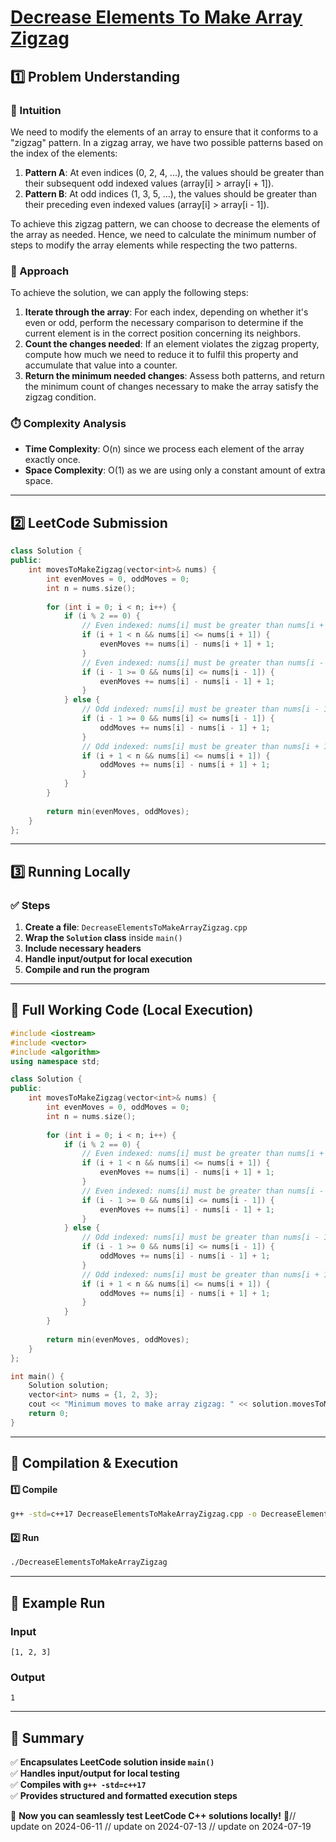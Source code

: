 # **[Decrease Elements To Make Array Zigzag](https://leetcode.com/problems/decrease-elements-to-make-array-zigzag/description/)**  

## **1️⃣ Problem Understanding**  
### **📌 Intuition**  
We need to modify the elements of an array to ensure that it conforms to a "zigzag" pattern. In a zigzag array, we have two possible patterns based on the index of the elements:

1. **Pattern A**: At even indices (0, 2, 4, ...), the values should be greater than their subsequent odd indexed values (array[i] > array[i + 1]).
2. **Pattern B**: At odd indices (1, 3, 5, ...), the values should be greater than their preceding even indexed values (array[i] > array[i - 1]).

To achieve this zigzag pattern, we can choose to decrease the elements of the array as needed. Hence, we need to calculate the minimum number of steps to modify the array elements while respecting the two patterns.

### **🚀 Approach**  
To achieve the solution, we can apply the following steps:

1. **Iterate through the array**: For each index, depending on whether it's even or odd, perform the necessary comparison to determine if the current element is in the correct position concerning its neighbors.
2. **Count the changes needed**: If an element violates the zigzag property, compute how much we need to reduce it to fulfil this property and accumulate that value into a counter.
3. **Return the minimum needed changes**: Assess both patterns, and return the minimum count of changes necessary to make the array satisfy the zigzag condition.

### **⏱️ Complexity Analysis**  
- **Time Complexity**: O(n) since we process each element of the array exactly once.
- **Space Complexity**: O(1) as we are using only a constant amount of extra space.

---  

## **2️⃣ LeetCode Submission**  
```cpp
class Solution {
public:
    int movesToMakeZigzag(vector<int>& nums) {
        int evenMoves = 0, oddMoves = 0;
        int n = nums.size();
        
        for (int i = 0; i < n; i++) {
            if (i % 2 == 0) {
                // Even indexed: nums[i] must be greater than nums[i + 1] (if exists)
                if (i + 1 < n && nums[i] <= nums[i + 1]) {
                    evenMoves += nums[i] - nums[i + 1] + 1;
                }
                // Even indexed: nums[i] must be greater than nums[i - 1] (if exists)
                if (i - 1 >= 0 && nums[i] <= nums[i - 1]) {
                    evenMoves += nums[i] - nums[i - 1] + 1;
                }
            } else {
                // Odd indexed: nums[i] must be greater than nums[i - 1]
                if (i - 1 >= 0 && nums[i] <= nums[i - 1]) {
                    oddMoves += nums[i] - nums[i - 1] + 1;
                }
                // Odd indexed: nums[i] must be greater than nums[i + 1] (if exists)
                if (i + 1 < n && nums[i] <= nums[i + 1]) {
                    oddMoves += nums[i] - nums[i + 1] + 1;
                }
            }
        }
        
        return min(evenMoves, oddMoves);
    }
};  
```  

---  

## **3️⃣ Running Locally**  
### **✅ Steps**  
1. **Create a file**: `DecreaseElementsToMakeArrayZigzag.cpp`  
2. **Wrap the `Solution` class** inside `main()`  
3. **Include necessary headers**  
4. **Handle input/output for local execution**  
5. **Compile and run the program**  

---  

## **📝 Full Working Code (Local Execution)**  
```cpp
#include <iostream>
#include <vector>
#include <algorithm>
using namespace std;

class Solution {
public:
    int movesToMakeZigzag(vector<int>& nums) {
        int evenMoves = 0, oddMoves = 0;
        int n = nums.size();
        
        for (int i = 0; i < n; i++) {
            if (i % 2 == 0) {
                // Even indexed: nums[i] must be greater than nums[i + 1] (if exists)
                if (i + 1 < n && nums[i] <= nums[i + 1]) {
                    evenMoves += nums[i] - nums[i + 1] + 1;
                }
                // Even indexed: nums[i] must be greater than nums[i - 1] (if exists)
                if (i - 1 >= 0 && nums[i] <= nums[i - 1]) {
                    evenMoves += nums[i] - nums[i - 1] + 1;
                }
            } else {
                // Odd indexed: nums[i] must be greater than nums[i - 1]
                if (i - 1 >= 0 && nums[i] <= nums[i - 1]) {
                    oddMoves += nums[i] - nums[i - 1] + 1;
                }
                // Odd indexed: nums[i] must be greater than nums[i + 1] (if exists)
                if (i + 1 < n && nums[i] <= nums[i + 1]) {
                    oddMoves += nums[i] - nums[i + 1] + 1;
                }
            }
        }
        
        return min(evenMoves, oddMoves);
    }
};

int main() {
    Solution solution;
    vector<int> nums = {1, 2, 3};
    cout << "Minimum moves to make array zigzag: " << solution.movesToMakeZigzag(nums) << endl;
    return 0;
}
```  

---  

## **🔧 Compilation & Execution**  
#### **1️⃣ Compile**  
```bash
g++ -std=c++17 DecreaseElementsToMakeArrayZigzag.cpp -o DecreaseElementsToMakeArrayZigzag
```  

#### **2️⃣ Run**  
```bash
./DecreaseElementsToMakeArrayZigzag
```  

---  

## **🎯 Example Run**  
### **Input**  
```
[1, 2, 3]
```  
### **Output**  
```
1
```  

---  

## **📌 Summary**  
✅ **Encapsulates LeetCode solution inside `main()`**  
✅ **Handles input/output for local testing**  
✅ **Compiles with `g++ -std=c++17`**  
✅ **Provides structured and formatted execution steps**  

🚀 **Now you can seamlessly test LeetCode C++ solutions locally!** 🚀// update on 2024-06-11
// update on 2024-07-13
// update on 2024-07-19
